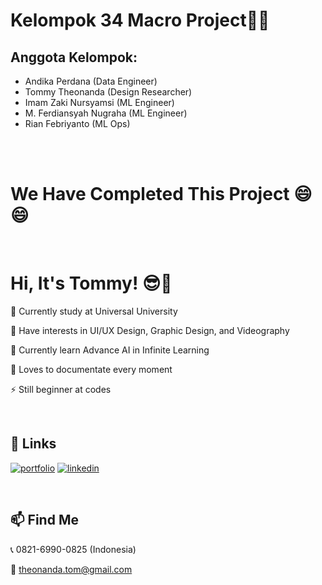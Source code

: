 # Kelompok 34 Macro Project🚀🚀

## Anggota Kelompok:

- Andika Perdana (Data Engineer)
- Tommy Theonanda (Design Researcher)
- Imam Zaki Nursyamsi (ML Engineer)
- M. Ferdiansyah Nugraha (ML Engineer)
- Rian Febriyanto (ML Ops)
<br>

<br>


# We Have Completed This Project 😄😄
<br>

# Hi, It's Tommy! 😎👋
🎒 Currently study at Universal University

👀 Have interests in UI/UX Design, Graphic Design, and Videography 

🤖 Currently learn Advance AI in Infinite Learning 

🎥 Loves to documentate every moment

⚡️ Still beginner at codes 

<br>

## 🔗 Links
[![portfolio](https://img.shields.io/badge/my_portfolio-000?style=for-the-badge&logo=ko-fi&logoColor=white)](https://drive.google.com/drive/folders/1B7tlq-6YtxylKZJwyxKfDAK60J9RgnWA?usp=drive_link)
[![linkedin](https://img.shields.io/badge/linkedin-0A66C2?style=for-the-badge&logo=linkedin&logoColor=white)](https://www.linkedin.com/in/tommy-theonanda-7850531b8/)

<br>

## 📫 Find Me
📞 0821-6990-0825 (Indonesia)

📧 theonanda.tom@gmail.com
